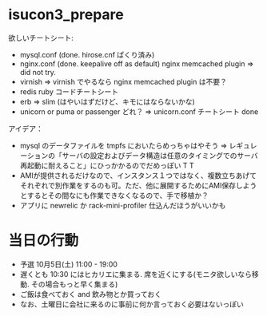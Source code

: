 isucon3_prepare
===============

欲しいチートシート:

- mysql.conf (done. hirose.cnf ぱくり済み)
- nginx.conf (done. keepalive off as default) nginx memcached plugin => did not try. 
- virnish => virnish でやるなら nginx memcached plugin は不要？
- redis ruby コードチートシート
- erb => slim (はやいはずだけど、キモにはならないかな)
- unicorn or puma or passenger どれ？ => unicorn.conf チートシート done

アイデア：

- mysql のデータファイルを tmpfs においたらめっちゃはやそう => レギュレーションの「サーバの設定およびデータ構造は任意のタイミングでのサーバ再起動に耐えること」にひっかかるのでだめっぽい T T
- AMIが提供されるだけなので、インスタンス１つではなく、複数立ちあげてそれぞれで別作業をするのも可。ただ、他に展開するためにAMI保存しようとするとその間なにも作業できなくなるので、手で移植か？
- アプリに newrelic か rack-mini-profiler 仕込んだほうがいいかも

# 当日の行動

- 予選 10月5日(土) 11:00 - 19:00
- 遅くとも 10:30 にはヒカリエに集まる. 席を近くにする(モニタ欲しいなら移動. その場合もっと早く集まる)
- ご飯は食べておく and 飲み物とか買っておく
- なお、土曜日に会社に来るのに事前に何か言っておく必要はないっぽい

